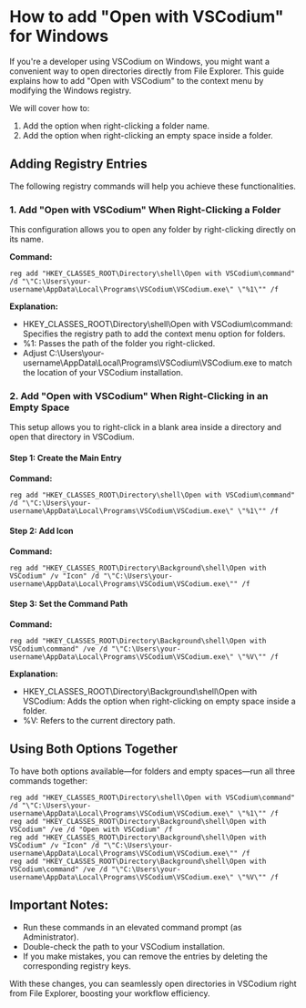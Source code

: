 <!--
{
  "title": "How to add \"Open with VSCodium\" for Windows",
  "published": "February 06, 2025",
  "description": "If you're a developer using VSCodium on Windows, you might want a convenient way to open directories directly from File Explorer. This guide explains how to add \"Open with VSCodium\" to the context menu by modifying the Windows registry..."
}
-->
# How to add "Open with VSCodium" for Windows
If you're a developer using VSCodium on Windows, you might want a convenient way to open directories directly from File Explorer. This guide explains how to add "Open with VSCodium" to the context menu by modifying the Windows registry.

We will cover how to:

1. Add the option when right-clicking a folder name.
2. Add the option when right-clicking an empty space inside a folder.

## Adding Registry Entries
The following registry commands will help you achieve these functionalities.

### 1. Add "Open with VSCodium" When Right-Clicking a Folder
This configuration allows you to open any folder by right-clicking directly on its name.

**Command:**
```
reg add "HKEY_CLASSES_ROOT\Directory\shell\Open with VSCodium\command" /d "\"C:\Users\your-username\AppData\Local\Programs\VSCodium\VSCodium.exe\" \"%1\"" /f
```
**Explanation:**
- HKEY_CLASSES_ROOT\Directory\shell\Open with VSCodium\command: Specifies the registry path to add the context menu option for folders.
- %1: Passes the path of the folder you right-clicked.
- Adjust C:\Users\your-username\AppData\Local\Programs\VSCodium\VSCodium.exe to match the location of your VSCodium installation.

### 2. Add "Open with VSCodium" When Right-Clicking in an Empty Space
This setup allows you to right-click in a blank area inside a directory and open that directory in VSCodium.

#### Step 1: Create the Main Entry
**Command:**
```
reg add "HKEY_CLASSES_ROOT\Directory\shell\Open with VSCodium\command" /d "\"C:\Users\your-username\AppData\Local\Programs\VSCodium\VSCodium.exe\" \"%1\"" /f
```
#### Step 2: Add Icon
**Command:**
```
reg add "HKEY_CLASSES_ROOT\Directory\Background\shell\Open with VSCodium" /v "Icon" /d "\"C:\Users\your-username\AppData\Local\Programs\VSCodium\VSCodium.exe\"" /f
```
#### Step 3: Set the Command Path
**Command:**
```
reg add "HKEY_CLASSES_ROOT\Directory\Background\shell\Open with VSCodium\command" /ve /d "\"C:\Users\your-username\AppData\Local\Programs\VSCodium\VSCodium.exe\" \"%V\"" /f
```
**Explanation:**

- HKEY_CLASSES_ROOT\Directory\Background\shell\Open with VSCodium: Adds the option when right-clicking on empty space inside a folder.
- %V: Refers to the current directory path.

## Using Both Options Together
To have both options available—for folders and empty spaces—run all three commands together:

```
reg add "HKEY_CLASSES_ROOT\Directory\shell\Open with VSCodium\command" /d "\"C:\Users\your-username\AppData\Local\Programs\VSCodium\VSCodium.exe\" \"%1\"" /f
reg add "HKEY_CLASSES_ROOT\Directory\Background\shell\Open with VSCodium" /ve /d "Open with VSCodium" /f
reg add "HKEY_CLASSES_ROOT\Directory\Background\shell\Open with VSCodium" /v "Icon" /d "\"C:\Users\your-username\AppData\Local\Programs\VSCodium\VSCodium.exe\"" /f
reg add "HKEY_CLASSES_ROOT\Directory\Background\shell\Open with VSCodium\command" /ve /d "\"C:\Users\your-username\AppData\Local\Programs\VSCodium\VSCodium.exe\" \"%V\"" /f
```
## Important Notes:
- Run these commands in an elevated command prompt (as Administrator).
- Double-check the path to your VSCodium installation.
- If you make mistakes, you can remove the entries by deleting the corresponding registry keys.

With these changes, you can seamlessly open directories in VSCodium right from File Explorer, boosting your workflow efficiency.